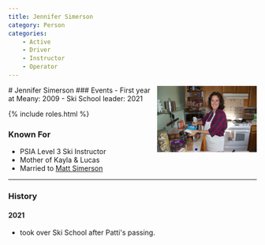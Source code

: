 ```yaml
---
title: Jennifer Simerson
category: Person
categories:
    - Active
    - Driver
    - Instructor
    - Operator
---
```

<img src="photo.jpeg" align="right" style="width: 40%;" alt="photo of Jennifer">
# Jennifer Simerson
### Events
- First year at Meany: 2009
- Ski School leader: 2021

{% include roles.html %}

### Known For
- PSIA Level 3 Ski Instructor
- Mother of Kayla & Lucas
- Married to [Matt Simerson](/Person/Matt-Simerson)

---
### History
#### 2021

- took over Ski School after Patti's passing.
